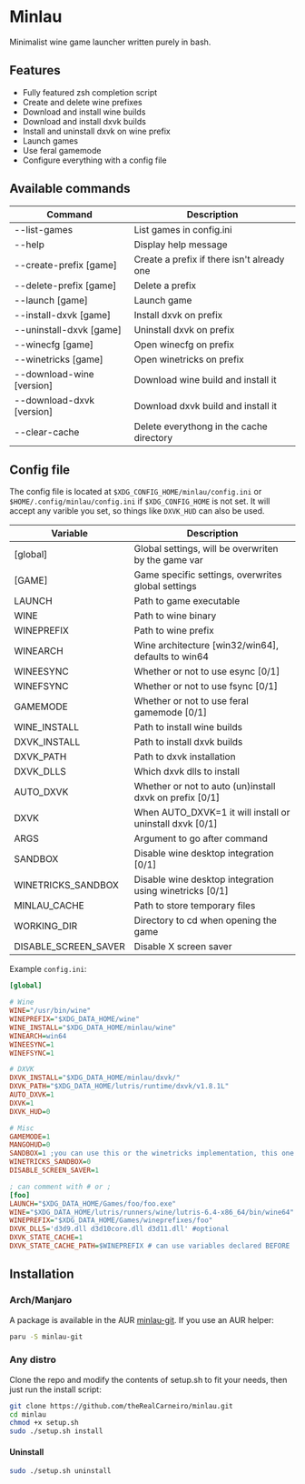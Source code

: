 # Minlau
Minimalist wine game launcher written purely in bash.


## Features
 - Fully featured zsh completion script
 - Create and delete wine prefixes
 - Download and install wine builds
 - Download and install dxvk builds
 - Install and uninstall dxvk on wine prefix
 - Launch games
 - Use feral gamemode
 - Configure everything with a config file


## Available commands

| Command                   | Description                                       |
| -----------------------   | ------------------------------------------------- |
| --list-games              | List games in config.ini                          |
| --help                    | Display help message                              |
| --create-prefix [game]    | Create a prefix if there isn't already one        |
| --delete-prefix [game]    | Delete a prefix                                   |
| --launch [game]           | Launch game                                       |
| --install-dxvk [game]     | Install dxvk on prefix                            |
| --uninstall-dxvk [game]   | Uninstall dxvk on prefix                          |
| --winecfg   [game]        | Open winecfg on prefix                            |
| --winetricks   [game]     | Open winetricks on prefix                         |
| --download-wine [version] | Download wine build and install it                |
| --download-dxvk [version] | Download dxvk build and install it                |
| --clear-cache             | Delete everythong in the cache directory          |


## Config file

The config file is located at `$XDG_CONFIG_HOME/minlau/config.ini` or `$HOME/.config/minlau/config.ini` if `$XDG_CONFIG_HOME` is not set. It will accept any varible you set, so things like `DXVK_HUD` can also be used.

| Variable                | Description                                              |
| ----------------------- | -------------------------------------------------------- |
| [global]                | Global settings, will be overwriten by the game var      |
| [GAME]                  | Game specific settings, overwrites global settings       |
| LAUNCH                  | Path to game executable                                  |
| WINE                    | Path to wine binary                                      |
| WINEPREFIX              | Path to wine prefix                                      |
| WINEARCH                | Wine architecture [win32/win64], defaults to win64       |
| WINEESYNC               | Whether or not to use esync [0/1]                        |
| WINEFSYNC               | Whether or not to use fsync [0/1]                        |
| GAMEMODE                | Whether or not to use feral gamemode [0/1]               |
| WINE_INSTALL            | Path to install wine builds                              |
| DXVK_INSTALL            | Path to install dxvk builds                              |
| DXVK_PATH               | Path to dxvk installation                                |
| DXVK_DLLS               | Which dxvk dlls to install                               |
| AUTO_DXVK               | Whether or not to auto (un)install dxvk on prefix [0/1]  |
| DXVK                    | When AUTO_DXVK=1 it will install or uninstall dxvk [0/1] |
| ARGS                    | Argument to go after command                             |
| SANDBOX                 | Disable wine desktop integration [0/1]                   |
| WINETRICKS_SANDBOX      | Disable wine desktop integration using winetricks [0/1]  |
| MINLAU_CACHE            | Path to store temporary files                            |
| WORKING_DIR             | Directory to cd when opening the game                    |
| DISABLE_SCREEN_SAVER    | Disable X screen saver                                   |


Example `config.ini`:

```ini
[global]

# Wine
WINE="/usr/bin/wine"
WINEPREFIX="$XDG_DATA_HOME/wine"
WINE_INSTALL="$XDG_DATA_HOME/minlau/wine"
WINEARCH=win64
WINEESYNC=1
WINEFSYNC=1

# DXVK
DXVK_INSTALL="$XDG_DATA_HOME/minlau/dxvk/"
DXVK_PATH="$XDG_DATA_HOME/lutris/runtime/dxvk/v1.8.1L"
AUTO_DXVK=1
DXVK=1
DXVK_HUD=0

# Misc
GAMEMODE=1
MANGOHUD=0
SANDBOX=1 ;you can use this or the winetricks implementation, this one is faster
WINETRICKS_SANDBOX=0 
DISABLE_SCREEN_SAVER=1

; can comment with # or ;
[foo]
LAUNCH="$XDG_DATA_HOME/Games/foo/foo.exe" 
WINE="$XDG_DATA_HOME/lutris/runners/wine/lutris-6.4-x86_64/bin/wine64"
WINEPREFIX="$XDG_DATA_HOME/Games/wineprefixes/foo"
DXVK_DLLS='d3d9.dll d3d10core.dll d3d11.dll' #optional
DXVK_STATE_CACHE=1
DXVK_STATE_CACHE_PATH=$WINEPREFIX # can use variables declared BEFORE
```

## Installation
### Arch/Manjaro
A package is available in the AUR [minlau-git](https://aur.archlinux.org/packages/minlau-git/). If you use an AUR helper:
```sh
paru -S minlau-git
```

### Any distro
Clone the repo and modify the contents of setup.sh to fit your needs, then just run the install script:
```sh
git clone https://github.com/theRealCarneiro/minlau.git
cd minlau
chmod +x setup.sh
sudo ./setup.sh install
```
#### Uninstall
```sh
sudo ./setup.sh uninstall
```
